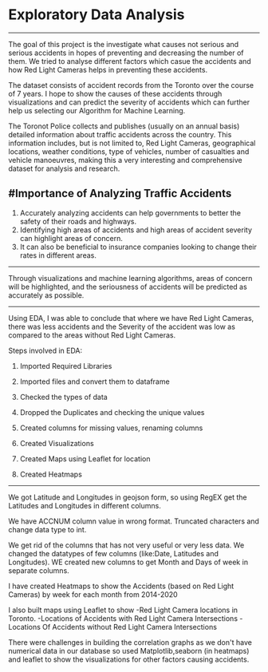 # Exploratory Data Analysis
----
The goal of this project is the investigate what causes not serious and serious accidents in hopes of preventing and decreasing the number of them. We tried to analyse different factors which casue the accidents and how Red Light Cameras helps in preventing these accidents.

The dataset consists of accident records from the Toronto over the course of 7 years. I hope to show the causes of these accidents through visualizations and can predict the severity of accidents which can further help us selecting our Algorithm for Machine Learning.

The Toronot Police collects and publishes (usually on an annual basis) detailed information about traffic accidents across the country. This information includes, but is not limited to, Red Light Cameras, geographical locations, weather conditions, type of vehicles, number of casualties and vehicle manoeuvres, making this a very interesting and comprehensive dataset for analysis and research.

#Importance of Analyzing Traffic Accidents
----
1) Accurately analyzing accidents can help governments to better the safety of their roads and highways. 
2) Identifying high areas of accidents and high areas of accident severity can highlight areas of concern.
3) It can also be beneficial to insurance companies looking to change their rates in different areas. 


----

Through visualizations and machine learning algorithms, areas of concern will be highlighted, and  the seriousness of accidents will be predicted as accurately as possible. 

----

Using EDA, I was able to conclude that where we have Red Light Cameras, there was less accidents and the Severity of the accident was low as compared to the areas without Red Light Cameras.

Steps involved in EDA:

1. Imported Required Libraries

1. Imported files and convert them to dataframe

1. Checked the types of data

1. Dropped the Duplicates and checking the unique values

1. Created columns for missing values, renaming columns

1. Created Visualizations

1. Created Maps using Leaflet for location

1. Created Heatmaps

  
----
We got Latitude and Longitudes in geojson form, so using RegEX get the Latitudes and Longitudes in different columns. 

We have ACCNUM column value in wrong format. Truncated characters and change data type to int.

We get rid of the columns that has not very useful or very less data. We changed the datatypes of few columns (like:Date, Latitudes and Longitudes). WE created new columns to get Month and Days of week in separate columns.

I have created Heatmaps to show the Accidents (based on Red Light Cameras) by week for each month from 2014-2020

I also built maps using Leaflet to show 
	-Red Light Camera locations in Toronto.
	-Locations of Accidents with Red Light Camera Intersections
	-Locations Of Accidents without Red Light Camera Intersections

There were challenges in building the correlation graphs as we don't have numerical data in our database so used Matplotlib,seaborn (in heatmaps) and leaflet to show the visualizations for other factors causing accidents.









